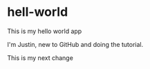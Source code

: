 # hell-world
This is my hello world app

I'm Justin, new to GitHub and doing the tutorial.

This is my next change
